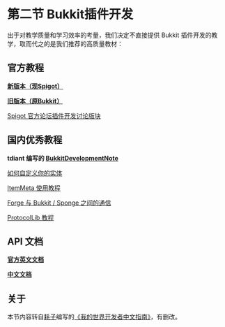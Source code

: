 # 第二节 Bukkit插件开发
出于对教学质量和学习效率的考量，我们决定不直接提供 Bukkit 插件开发的教学，取而代之的是我们推荐的高质量教材：

## 官方教程
**[新版本（现Spigot）](https://www.spigotmc.org/wiki/spigot/)**

**[旧版本（原Bukkit）](https://bukkit.gamepedia.com/Plugin_Tutorial)**

[Spigot 官方论坛插件开发讨论版块](https://www.spigotmc.org/forums/spigot-plugin-development.52/)

## 国内优秀教程
**tdiant 编写的 [BukkitDevelopmentNote](https://github.com/tdiant/BukkitDevelopmentNote)**

[如何自定义你的实体](https://www.mcbbs.net/thread-811096-1-1.html)

[ItemMeta 使用教程](https://www.mcbbs.net/thread-782974-1-1.html)

[Forge 与 Bukkit / Sponge 之间的通信](https://www.mcbbs.net/thread-725571-1-1.html)

[ProtocolLib 教程](https://www.mcbbs.net/thread-568714-1-1.html)

## API 文档

**[官方英文文档](https://hub.spigotmc.org/javadocs/spigot/)**

**[中文文档](https://bukkit.windit.net/javadoc/)**

## 关于
本节内容转自[耗子](https://github.com/Mouse0w0)编写的[《我的世界开发者中文指南》](https://github.com/Mouse0w0/MinecraftDeveloperGuide)，有删改。

